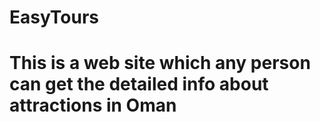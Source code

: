 # EasyTours
# This is a web site which any person can get the detailed info about attractions in Oman
